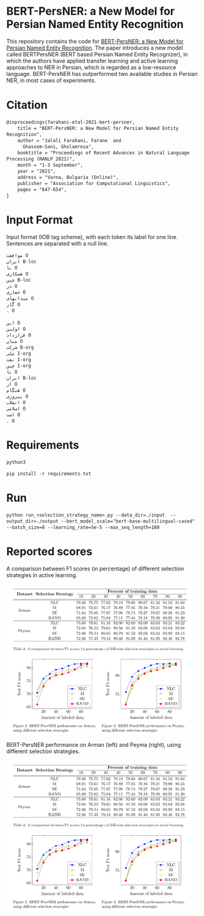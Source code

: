 # BERT-PersNER: a New Model for Persian Named Entity Recognition

This repository contains the code for [BERT-PersNER: a New Model for Persian Named Entity Recognition](https://faranejalalifarahani.github.io/files/bert-persner.pdf). The paper introduces a new model called BERTPersNER (BERT based Persian Named Entity Recognizer), in which the authors have applied transfer learning and active learning approaches to NER in Persian, which is regarded as a low-resource language. BERT-PersNER has outperformed two available studies in Persian NER, in most cases of experiments. 

# Citation

```
@inproceedings{farahani-etal-2021-bert-persner,
    title = "BERT-PersNER: a New Model for Persian Named Entity Recognition",
    author = "Jalali Farahani, Farane  and
      Ghassem-Sani, ‪Gholamreza",
    booktitle = "Proceedings of Recent Advances in Natural Language Processing (RANLP 2021)",
    month = "1-3 September",
    year = "2021",
    address = "Varna, Bulgaria (Online)",
    publisher = "Association for Computational Linguistics",
    pages = "647-654",
}
```

# Input Format

Input format (IOB tag scheme), with each token its label for one line. Sentences are separated with a null line.

```
موافقت O
ایران B-loc
با O
همکاری O
چین B-loc
در O
حفاری O
میدانهای O
گاز O
. O

این O
اولین O
قرارداد O
میان O
شرکت B-org
ملی I-org
نفت I-org
چین I-org
با O
ایران B-loc
از O
هنگام O
پیروزی O
انقلاب O
اسلامی O
است O
. O
```

# Requirements

```
python3
```

```
pip install -r requirements.txt
```

# Run

```
python run_<selection_strategy_name>.py --data_dir=./input  --output_dir=./output --bert_model_scale="bert-base-multilingual-cased" --batch_size=8 --learning_rate=5e-5 --max_seq_length=180
```

# Reported scores

 A comparison between F1 scores (in percentage) of different selection strategies in active learning.

![image](scores.png)



BERT-PersNER performance on Arman (left) and Peyma (right), using different selection strategies.


![image](figs.png)
